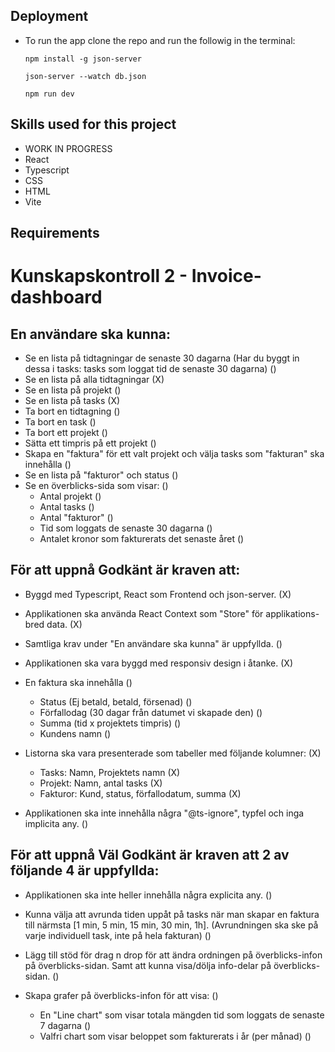 ## Deployment
* To run the app clone the repo and run the followig in the terminal: 
  ```
  npm install -g json-server
  ```
  ```
  json-server --watch db.json
  ```
  ```
  npm run dev
  ```

## Skills used for this project
* WORK IN PROGRESS
* React
* Typescript
* CSS
* HTML 
* Vite

## Requirements

# Kunskapskontroll 2 - Invoice-dashboard

## En användare ska kunna:
- Se en lista på tidtagningar de senaste 30 dagarna
  (Har du byggt in dessa i tasks: tasks som loggat tid de senaste 30 dagarna) ()
- Se en lista på alla tidtagningar (X)
- Se en lista på projekt ()
- Se en lista på tasks (X)
- Ta bort en tidtagning ()
- Ta bort en task ()
- Ta bort ett projekt ()
- Sätta ett timpris på ett projekt ()
- Skapa en "faktura" för ett valt projekt och välja tasks som "fakturan" ska innehålla ()
- Se en lista på "fakturor" och status ()
- Se en överblicks-sida som visar: ()
  - Antal projekt ()
  - Antal tasks ()
  - Antal "fakturor" ()
  - Tid som loggats de senaste 30 dagarna ()
  - Antalet kronor som fakturerats det senaste året ()

## För att uppnå Godkänt är kraven att:
- Byggd med Typescript, React som Frontend och json-server. (X)

- Applikationen ska använda React Context som "Store" för applikations-bred data. (X)

- Samtliga krav under "En användare ska kunna" är uppfyllda. ()

- Applikationen ska vara byggd med responsiv design i åtanke. (X)

- En faktura ska innehålla ()
  - Status (Ej betald, betald, försenad) ()
  - Förfallodag (30 dagar från datumet vi skapade den) ()
  - Summa (tid x projektets timpris) ()
  - Kundens namn ()

- Listorna ska vara presenterade som tabeller med följande kolumner: (X)
  - Tasks: Namn, Projektets namn (X)
  - Projekt: Namn, antal tasks (X)
  - Fakturor: Kund, status, förfallodatum, summa (X)

- Applikationen ska inte innehålla några "@ts-ignore", typfel och inga implicita any. ()

## För att uppnå Väl Godkänt är kraven att 2 av följande 4 är uppfyllda:
- Applikationen ska inte heller innehålla några explicita any. ()

- Kunna välja att avrunda tiden uppåt på tasks när man skapar en faktura till närmsta [1 min, 5 min, 15 min, 30 min, 1h].
(Avrundningen ska ske på varje individuell task, inte på hela fakturan) ()

- Lägg till stöd för drag n drop för att ändra ordningen på överblicks-infon på överblicks-sidan.
Samt att kunna visa/dölja info-delar på överblicks-sidan. ()

- Skapa grafer på överblicks-infon för att visa: ()
  - En "Line chart" som visar totala mängden tid som loggats de senaste 7 dagarna ()
  - Valfri chart som visar beloppet som fakturerats i år (per månad) ()